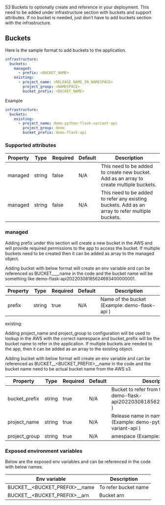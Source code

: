 S3 Buckets to optionally create and reference in your deployment. This need to be added under infrastructure section with buckets and support attributes. If no bucket is needed, just don’t have to add buckets section with the infrastructure.

## Buckets
Here is the sample format to add buckets to the application.

```yaml
infrastructure:
  buckets:
    managed:
      - prefix: <BUCKET_NAME>
    existing:
      - project_name: <RELEASE_NAME_IN_NAMESPACE>
        project_group: <NAMESPACE>
        bucket_prefix: <BUCKET_NAME>
```

Example

```yaml
infrastructure:
  buckets:
    existing:
      - project_name: demo-python-flask-variant-api
        project_group: demo
        bucket_prefix: demo-flask-api
```


### Supported attributes

| Property | Type   | Required | Default | Description                                                                                      |
|----------|--------|----------|---------|--------------------------------------------------------------------------------------------------|
| managed  | string | false    | N/A     | This need to be added to create new bucket. Add as an array to create multiple buckets.          |
| managed  | string | false    | N/A     | This need to be added to refer any existing  buckets. Add as an array to refer multiple buckets. |

### managed

Adding prefix under this section will create a new bucket in the AWS and will provide required permissions to the app to access the bucket. If multiple buckets need to be created then it can be added as array to the managed object.

Adding bucket with below format will create an env variable and can be referenced as BUCKET__<PREFIX>__name in the code and the bucket name will be something like demo-flask-api20220308185624693400000001.

| Property | Type   | Required | Default | Description                                    |
|----------|--------|----------|---------|------------------------------------------------|
| prefix   | string | true     | N/A     | Name of the bucket (Example:  demo-flask-api ) |

existing:

Adding project_name and project_group to configuration will be used to lookup in the AWS with the correct namespace and bucket_prefix will be the bucket name to refer in the application. If multiple buckets are needed to the app, then it can be added as an array to the existing object.

Adding bucket with below format will create an env variable and can be referenced as BUCKET__<BUCKET_PREFIX>__name in the code and the bucket name need to be actual bucket name from the AWS s3.

| Property      | Type   | Required | Default | Description                                                                        |
|---------------|--------|----------|---------|------------------------------------------------------------------------------------|
| bucket_prefix | string | true     | N/A     | Bucket to refer from the app (Example:  demo-flask-api20220308185624693400000001 ) |
| project_name  | string | true     | N/A     | Release name in namespace (Example:  demo-python-flask-variant-api )               |
| project_group | string | true     | N/A     | amespace (Example: demo)                                                           |

### Exposed environment variables

Below are the exposed env variables and can be referenced  in the code with below names.

| Env variable                  | Description          |
|-------------------------------|----------------------|
| BUCKET__<BUCKET_PREFIX>__name | To refer bucket name |
| BUCKET__<BUCKET_PREFIX>__arn  | Bucket arn           |
